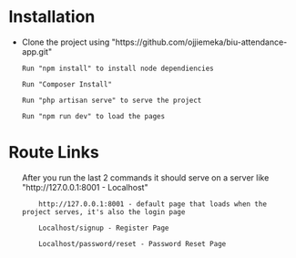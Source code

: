 <h1>Installation</h1>

<ul>
    <li>Clone the project using "https://github.com/ojjiemeka/biu-attendance-app.git"</li>

    Run "npm install" to install node dependiencies

    Run "Composer Install"

    Run "php artisan serve" to serve the project

    Run "npm run dev" to load the pages

</ul>

<h1>Route Links</h1>

<ul>
    <p>After you run the last 2 commands it should serve on a server like "http://127.0.0.1:8001 - Localhost"</p>

        http://127.0.0.1:8001 - default page that loads when the project serves, it's also the login page   

        Localhost/signup - Register Page

        Localhost/password/reset - Password Reset Page

</ul>